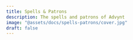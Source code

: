 ```yaml
---
title: Spells & Patrons
description: The spells and patrons of Advynt
image: "@assets/docs/spells-patrons/cover.jpg"
draft: false
---
```


